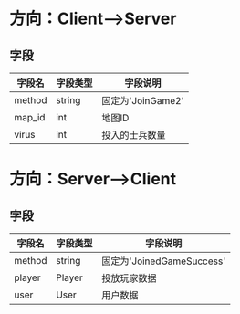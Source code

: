 # 方向：Client-->Server
## 字段
| 字段名 | 字段类型 | 字段说明 |
|-------|-------|-------|
| method  | string  | 固定为'JoinGame2'  |
| map_id  | int  | 地图ID  |
| virus  | int  | 投入的士兵数量  |

# 方向：Server-->Client
## 字段
| 字段名 | 字段类型 | 字段说明 |
|-------|-------|-------|
| method  | string  | 固定为'JoinedGameSuccess'  |
| player  | Player  | 投放玩家数据  |
| user  | User  | 用户数据  |
